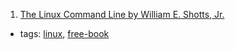 1. [The Linux Command Line by William E. Shotts, Jr.](http://linuxcommand.org/tlcl.php)
  * tags: [linux](tags/linux.md), [free-book](tags/free-book.md)
